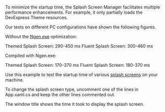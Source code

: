 To minimize the startup time, the Splash Screen Manager facilitates multiple performance enhancements. For example, it only partially loads the DevExpress Theme resources.

Our tests on different PC configurations have shown the following figures.

Without the [Ngen.exe](https://docs.devexpress.com/WPF/400286/common-concepts/performance-improvement/reducing-the-application-launch-time) optimization:

Themed Splash Screen: 290-450 ms
Fluent Splash Screen: 300-460 ms

Compiled with Ngen.exe:

Themed Splash Screen: 170-370 ms
Fluent Splash Screen: 180-370 ms

Use this example to test the startup time of various [splash screens](https://docs.devexpress.com/WPF/DevExpress.Xpf.Core.SplashScreenManager?v=20.1) on your machine.

To change the splash screen type, uncomment one of the lines in App.xaml.cs and keep the other lines commented out.

The window title shows the time it took to display the splash screen.
